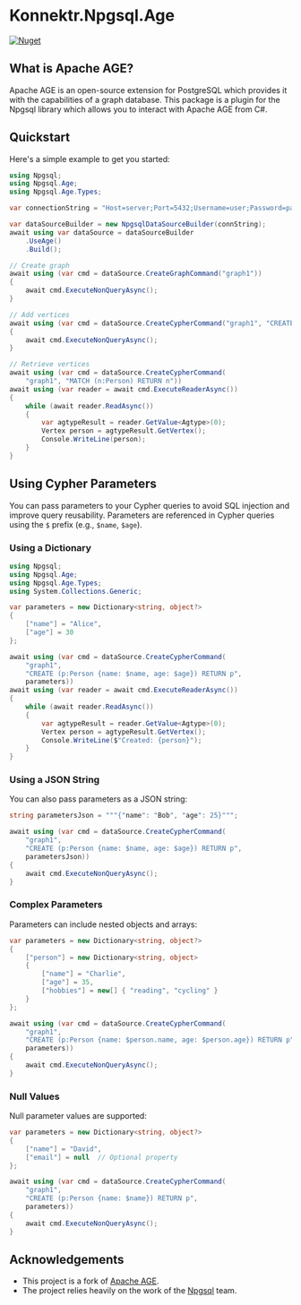 # Konnektr.Npgsql.Age

[![Nuget](https://img.shields.io/nuget/v/Konnektr.Npgsql.Age?color=blue)](https://www.nuget.org/packages/Konnektr.Npgsql.Age/)

## What is Apache AGE?

Apache AGE is an open-source extension for PostgreSQL which provides it with the capabilities of a graph database. This package is a plugin for the Npgsql library which allows you to interact with Apache AGE from C#.

## Quickstart

Here's a simple example to get you started:

```csharp
using Npgsql;
using Npgsql.Age;
using Npgsql.Age.Types;

var connectionString = "Host=server;Port=5432;Username=user;Password=pass;Database=sample1";

var dataSourceBuilder = new NpgsqlDataSourceBuilder(connString);
await using var dataSource = dataSourceBuilder
    .UseAge()
    .Build();

// Create graph
await using (var cmd = dataSource.CreateGraphCommand("graph1"))
{
    await cmd.ExecuteNonQueryAsync();
}

// Add vertices
await using (var cmd = dataSource.CreateCypherCommand("graph1", "CREATE (:Person {age: 23}), (:Person {age: 78})"))
{
    await cmd.ExecuteNonQueryAsync();
}

// Retrieve vertices
await using (var cmd = dataSource.CreateCypherCommand(
    "graph1", "MATCH (n:Person) RETURN n"))
await using (var reader = await cmd.ExecuteReaderAsync())
{
    while (await reader.ReadAsync())
    {
        var agtypeResult = reader.GetValue<Agtype>(0);
        Vertex person = agtypeResult.GetVertex();
        Console.WriteLine(person);
    }
}
```

## Using Cypher Parameters

You can pass parameters to your Cypher queries to avoid SQL injection and improve query reusability. Parameters are referenced in Cypher queries using the `$` prefix (e.g., `$name`, `$age`).

### Using a Dictionary

```csharp
using Npgsql;
using Npgsql.Age;
using Npgsql.Age.Types;
using System.Collections.Generic;

var parameters = new Dictionary<string, object?>
{
    ["name"] = "Alice",
    ["age"] = 30
};

await using (var cmd = dataSource.CreateCypherCommand(
    "graph1", 
    "CREATE (p:Person {name: $name, age: $age}) RETURN p",
    parameters))
await using (var reader = await cmd.ExecuteReaderAsync())
{
    while (await reader.ReadAsync())
    {
        var agtypeResult = reader.GetValue<Agtype>(0);
        Vertex person = agtypeResult.GetVertex();
        Console.WriteLine($"Created: {person}");
    }
}
```

### Using a JSON String

You can also pass parameters as a JSON string:

```csharp
string parametersJson = """{"name": "Bob", "age": 25}""";

await using (var cmd = dataSource.CreateCypherCommand(
    "graph1", 
    "CREATE (p:Person {name: $name, age: $age}) RETURN p",
    parametersJson))
{
    await cmd.ExecuteNonQueryAsync();
}
```

### Complex Parameters

Parameters can include nested objects and arrays:

```csharp
var parameters = new Dictionary<string, object?>
{
    ["person"] = new Dictionary<string, object>
    {
        ["name"] = "Charlie",
        ["age"] = 35,
        ["hobbies"] = new[] { "reading", "cycling" }
    }
};

await using (var cmd = dataSource.CreateCypherCommand(
    "graph1", 
    "CREATE (p:Person {name: $person.name, age: $person.age}) RETURN p",
    parameters))
{
    await cmd.ExecuteNonQueryAsync();
}
```

### Null Values

Null parameter values are supported:

```csharp
var parameters = new Dictionary<string, object?>
{
    ["name"] = "David",
    ["email"] = null  // Optional property
};

await using (var cmd = dataSource.CreateCypherCommand(
    "graph1", 
    "CREATE (p:Person {name: $name}) RETURN p",
    parameters))
{
    await cmd.ExecuteNonQueryAsync();
}
```

## Acknowledgements

* This project is a fork of [Apache AGE](https://github.com/Allison-E/pg-age).
* The project relies heavily on the work of the [Npgsql](https://github.com/npgsql/npgsql) team.

